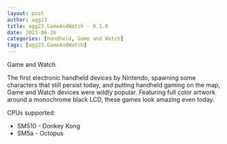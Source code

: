 ```yaml
---
layout: post
author: agg23
title: agg23.GameAndWatch - 0.1.0
date: 2023-06-26
categories: [Handheld, Game and Watch]
tags: [agg23.GameAndWatch]
---
```

Game and Watch

The first electronic handheld devices by Nintendo, spawning some characters that still persist today, and putting handheld gaming on the map, Game and Watch devices were wildly popular. Featuring full color artwork around a monochrome black LCD, these games look amazing even today.

CPUs supported:

* SM510 - Donkey Kong
* SM5a - Octopus

